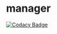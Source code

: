 # manager
[![Codacy Badge](https://api.codacy.com/project/badge/Grade/41e658bf3af64f84827cb43157eee476)](https://www.codacy.com/app/schtr4jh/manager?utm_source=github.com&utm_medium=referral&utm_content=pckg/manager&utm_campaign=badger)